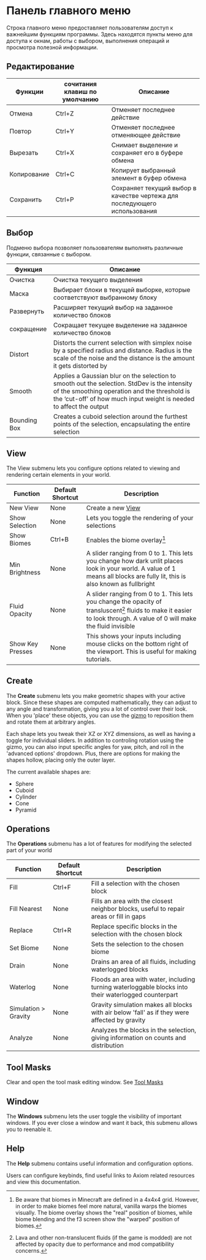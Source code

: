 # Панель главного меню
Строка главного меню предоставляет пользователям доступ к важнейшим функциям программы. Здесь находятся пункты меню для доступа к окнам, работы с выбором, выполнения операций и просмотра полезной информации.

## Редактирование
    
| Функции       | сочитания клавиш по умолчанию | Описание                                              |
|----------------|------------------|----------------------------------------------------------|
| Отмена         | Ctrl+Z           | Отменяет последнее действие                              |
| Повтор         | Ctrl+Y           | Отменяет последнее отменяющее действие                   |
| Вырезать       | Ctrl+X           | Снимает выделение и сохраняет его в буфере обмена        |
| Копирование    | Ctrl+C           | Копирует выбранный элемент в буфер обмена                |
| Сохранить      | Ctrl+P           | Сохраняет текущий выбор в качестве чертежа для последующего использования |

## Выбор
    
Подменю выбора позволяет пользователям выполнять различные функции, связанные с выбором.
    
| Функция  | Описание                     |
|----------|------------------------------|
| Очистка  | Очистка текущего выделения   |
| Маска    | Выбирает блоки в текущей выборке, которые соответствуют выбранному блоку |
| Развернуть | Расширяет текущий выбор на заданное количество блоков |
| сокращение | Сокращает текущее выделение на заданное количество блоков |
| Distort  | Distorts the current selection with simplex noise by a specified radius and distance. Radius is the scale of the noise and the distance is the amount it gets distorted by |
| Smooth   | Applies a Gaussian blur on the selection to smooth out the selection. StdDev is the intensity of the smoothing operation and the threshold is the ‘cut-off’ of how much input weight is needed to affect the output |
| Bounding Box | Creates a cuboid selection around the furthest points of the selection, encapsulating the entire selection |

## View

The View submenu lets you configure options related to viewing and rendering certain elements in your world.

| Function       | Default Shortcut | Description |
|----------------|------------------|-------------|
| New View       | None             | Create a new [View](views.html) |
| Show Selection | None             | Lets you toggle the rendering of your selections |
| Show Biomes    | Ctrl+B           | Enables the biome overlay[^note1] |
| Min Brightness | None             | A slider ranging from 0 to 1. This lets you change how dark unlit places look in your world. A value of 1 means all blocks are fully lit, this is also known as fullbright 
| Fluid Opacity  | None             | A slider ranging from 0 to 1. This lets you change the opacity of transluscent[^note2] fluids to make it easier to look through. A value of 0 will make the fluid invisible |
| Show Key Presses| None            | This shows your inputs including mouse clicks on the bottom right of the viewport. This is useful for making tutorials. |

[^note1]: Be aware that biomes in Minecraft are defined in a 4x4x4 grid. However, in order to make biomes feel more natural, vanilla warps the biomes visually. The biome overlay shows the "real" position of biomes, while biome blending and the f3 screen show the "warped" position of biomes.
    
[^note2]: Lava and other non-translucent fluids (if the game is modded) are not affected by opacity due to performance and mod compatibility concerns.

## Create
    
The **Create** submenu lets you make geometric shapes with your active block. Since these shapes are computed mathematically, they can adjust to any angle and transformation, giving you a lot of control over their look. When you 'place' these objects, you can use the [gizmo](gizmos.md) to reposition them and rotate them at arbitrary angles.
    
Each shape lets you tweak their XZ or XYZ dimensions, as well as having a toggle for individual sliders. In addition to controling rotation using the gizmo, you can also input specific angles for yaw, pitch, and roll in the 'advanced options' dropdown. Plus, there are options for making the shapes hollow, placing only the outer layer.
    
The current available shapes are:    
 - Sphere
 - Cuboid
 - Cylinder
 - Cone
 - Pyramid

## Operations
    
The **Operations** submenu has a lot of features for modifying the selected part of your world 
    
| Function             | Default Shortcut | Description  |
|----------------------|------------------|--------------|
| Fill                 | Ctrl+F           | Fill a selection with the chosen block |
| Fill Nearest         | None             | Fills an area with the closest neighbor blocks, useful to repair areas or fill in gaps |
| Replace              | Ctrl+R           | Replace specific blocks in the selection with the chosen block |
| Set Biome            | None             | Sets the selection to the chosen biome |
| Drain                | None             | Drains an area of all fluids, including waterlogged blocks |
| Waterlog             | None             | Floods an area with water, including turning waterloggable blocks into their waterlogged counterpart |
| Simulation > Gravity | None             | Gravity simulation makes all blocks with air below 'fall' as if they were affected by gravity |
| Analyze              | None             | Analyzes the blocks in the selection, giving information on counts and distribution |

## Tool Masks
    
Clear and open the tool mask editing window. See [Tool Masks](toolmasks.md)

## Window
    
The **Windows** submenu lets the user toggle the visibility of important windows. If you ever close a window and want it back, this submenu allows you to reenable it.
    
## Help
    
The **Help** submenu contains useful information and configuration options.

Users can configure keybinds, find useful links to Axiom related resources and view this documentation.
